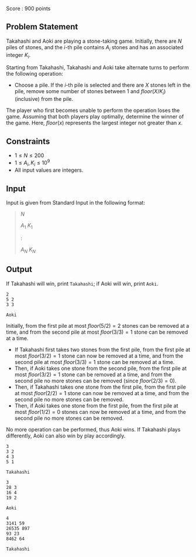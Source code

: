 Score : $900$ points

## Problem Statement

Takahashi and Aoki are playing a stone-taking game. Initially, there are $N$ piles of stones, and the $i$-th pile contains $A_i$ stones and has an associated integer $K_i$.

Starting from Takahashi, Takahashi and Aoki take alternate turns to perform the following operation:

- Choose a pile. If the $i$-th pile is selected and there are $X$ stones left in the pile, remove some number of stones between $1$ and $floor(X/K_i)$ (inclusive) from the pile.

The player who first becomes unable to perform the operation loses the game. Assuming that both players play optimally, determine the winner of the game.
Here, $floor(x)$ represents the largest integer not greater than $x$.

## Constraints

- $1 \leq N \leq 200$
- $1 \leq A_i,K_i \leq 10^9$
- All input values are integers.

## Input

Input is given from Standard Input in the following format:

> $N$
> 
> $A_1$ $K_1$
> 
> $:$
> 
> $A_N$ $K_N$

## Output

If Takahashi will win, print `Takahashi`; if Aoki will win, print `Aoki`.

```input1
2
5 2
3 3
```

```output1
Aoki
```

Initially, from the first pile at most $floor(5/2)=2$ stones can be removed at a time, and from the second pile at most $floor(3/3)=1$ stone can be removed at a time.

- If Takahashi first takes two stones from the first pile, from the first pile at most $floor(3/2)=1$ stone can now be removed at a time, and from the second pile at most $floor(3/3)=1$ stone can be removed at a time.
- Then, if Aoki takes one stone from the second pile, from the first pile at most $floor(3/2)=1$ stone can be removed at a time, and from the second pile no more stones can be removed (since $floor(2/3)=0$).
- Then, if Takahashi takes one stone from the first pile, from the first pile at most $floor(2/2)=1$ stone can now be removed at a time, and from the second pile no more stones can be removed.
- Then, if Aoki takes one stone from the first pile, from the first pile at most $floor(1/2)=0$ stones can now be removed at a time, and from the second pile no more stones can be removed.

No more operation can be performed, thus Aoki wins. If Takahashi plays differently, Aoki can also win by play accordingly.

```input2
3
3 2
4 3
5 1
```

```output2
Takahashi
```

```input3
3
28 3
16 4
19 2
```

```output3
Aoki
```

```input4
4
3141 59
26535 897
93 23
8462 64
```

```output4
Takahashi
```